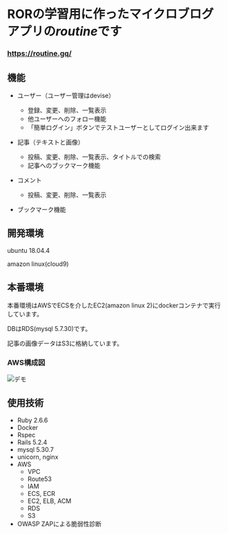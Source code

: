 # RORの学習用に作ったマイクロブログアプリの*routine*です

### https://routine.gq/

## 機能
- ユーザー（ユーザー管理はdevise）
  - 登録、変更、削除、一覧表示
  - 他ユーザーへのフォロー機能
  - 「簡単ログイン」ボタンでテストユーザーとしてログイン出来ます

- 記事（テキストと画像）
  - 投稿、変更、削除、一覧表示、タイトルでの検索
  - 記事へのブックマーク機能
 
- コメント
  - 投稿、変更、削除、一覧表示
  
- ブックマーク機能

## 開発環境
ubuntu 18.04.4

amazon linux(cloud9)

## 本番環境
本番環境はAWSでECSを介したEC2(amazon linux 2)にdockerコンテナで実行しています。

DBはRDS(mysql 5.7.30)です。

記事の画像データはS3に格納しています。

### AWS構成図
![デモ](https://github.com/Fumitaka1/routine_old/blob/images/my_env.jpg?raw=true)


## 使用技術
- Ruby 2.6.6
- Docker
- Rspec
- Rails 5.2.4
- mysql 5.30.7
- unicorn, nginx
- AWS
  - VPC
  - Route53
  - IAM
  - ECS, ECR
  - EC2, ELB, ACM
  - RDS
  - S3
- OWASP ZAPによる脆弱性診断
